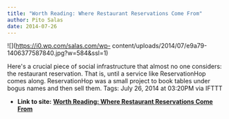 ```yaml
---
title: "Worth Reading: Where Restaurant Reservations Come From"
author: Pito Salas
date: 2014-07-26
---
```


![](https://i0.wp.com/salas.com/wp-
content/uploads/2014/07/e9a79-1406377587840.jpg?w=584&ssl=1)

Here's a crucial piece of social infrastructure that almost no one considers:
the restaurant reservation. That is, until a service like ReservationHop comes
along. ReservationHop was a small project to book tables under bogus names and
then sell them. Tags: July 26, 2014 at 03:20PM via IFTTT


* **Link to site:** **[Worth Reading: Where Restaurant Reservations Come From](None)**
